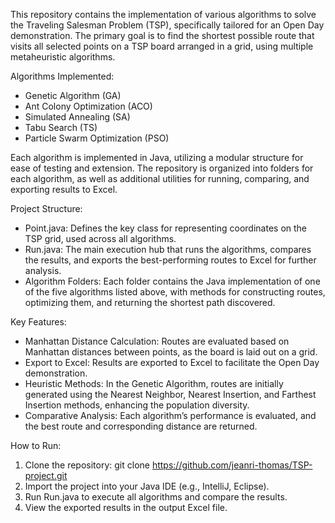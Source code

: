 This repository contains the implementation of various algorithms to solve the Traveling Salesman Problem (TSP), specifically tailored for an Open Day demonstration. The primary goal is to find the shortest possible route that visits all selected points on a TSP board arranged in a grid, using multiple metaheuristic algorithms.

Algorithms Implemented:
 -  Genetic Algorithm (GA)
 -  Ant Colony Optimization (ACO)
 -  Simulated Annealing (SA)
 -  Tabu Search (TS)
 -  Particle Swarm Optimization (PSO)

Each algorithm is implemented in Java, utilizing a modular structure for ease of testing and extension. The repository is organized into folders for each algorithm, as well as additional utilities for running, comparing, and exporting results to Excel.

Project Structure:
 -  Point.java: Defines the key class for representing coordinates on the TSP grid, used across all algorithms.
 -  Run.java: The main execution hub that runs the algorithms, compares the results, and exports the best-performing routes to Excel for further analysis.
 -  Algorithm Folders: Each folder contains the Java implementation of one of the five algorithms listed above, with methods for constructing routes, optimizing them, and returning the shortest path discovered.

Key Features:
 -  Manhattan Distance Calculation: Routes are evaluated based on Manhattan distances between points, as the board is laid out on a grid.
 -  Export to Excel: Results are exported to Excel to facilitate the Open Day demonstration.
 -  Heuristic Methods: In the Genetic Algorithm, routes are initially generated using the Nearest Neighbor, Nearest Insertion, and Farthest Insertion methods, enhancing the population diversity.
 -  Comparative Analysis: Each algorithm’s performance is evaluated, and the best route and corresponding distance are returned.

How to Run:
1) Clone the repository: git clone https://github.com/jeanri-thomas/TSP-project.git
2) Import the project into your Java IDE (e.g., IntelliJ, Eclipse).
3) Run Run.java to execute all algorithms and compare the results.
4) View the exported results in the output Excel file.
